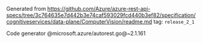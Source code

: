 Generated from https://github.com/Azure/azure-rest-api-specs/tree/3c764635e7d442b3e74caf593029fcd440b3ef82/specification/cognitiveservices/data-plane/ComputerVision/readme.md tag: `release_2_1`

Code generator @microsoft.azure/autorest.go@~2.1.161

